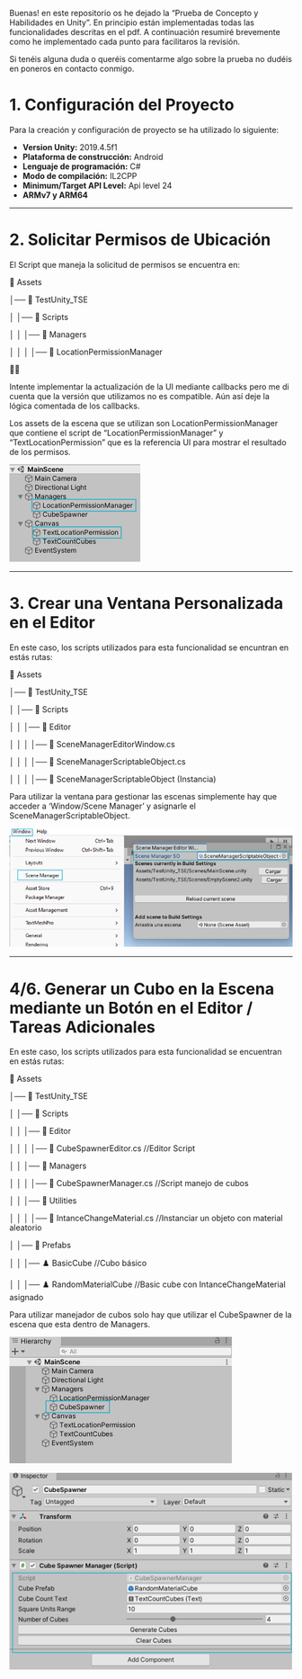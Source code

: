 Buenas! en este repositorio os he dejado la “Prueba de Concepto y Habilidades en
Unity”. En principio están implementadas todas las funcionalidades descritas en el pdf. A continuación resumiré brevemente como he implementado cada punto para facilitaros la revisión.

Si tenéis alguna duda o queréis comentarme algo sobre la prueba no dudéis en poneros en contacto conmigo. 

# 1. Configuración del Proyecto

Para la creación y configuración de proyecto se ha utilizado lo siguiente:

- **Version Unity:** 2019.4.5f1
- **Plataforma de construcción:** Android
- **Lenguaje de programación:** C#
- **Modo de compilación:** IL2CPP
- **Minimum/Target API Level:** Api level 24
- **ARMv7 y ARM64**

---

# 2. Solicitar Permisos de Ubicación

El Script que maneja la solicitud de permisos se encuentra en:

📂 Assets

│── 📂 TestUnity_TSE

│   │── 📂 Scripts

│   │   │── 📂 Managers

│   │   │   │── 📄 LocationPermissionManager

<aside>
☝🏼

Intente implementar la actualización de la UI mediante callbacks pero me di cuenta que la versión que utilizamos no es compatible. Aún así deje la lógica comentada de los callbacks. 

</aside>

Los assets de la escena que se utilizan son LocationPermissionManager que contiene el script de “LocationPermissionManager” y “TextLocationPermission” que es la referencia UI para mostrar el resultado de los permisos.

![alt text](https://github.com/adriahervasdev/TestUnity_TSE/blob/main/ReadmeImages/image.png "image")

---

# 3. Crear una Ventana Personalizada en el Editor

En este caso, los scripts utilizados para esta funcionalidad se encuntran en estás rutas:

📂 Assets

│── 📂 TestUnity_TSE

│   │── 📂 Scripts

│   │   │── 📂 Editor

│   │   │   │── 📄 SceneManagerEditorWindow.cs

│   │   │   │── 📄 SceneManagerScriptableObject.cs

│   │   │   │── 📄 SceneManagerScriptableObject (Instancia)

Para utilizar la ventana para gestionar las escenas simplemente hay que acceder a ‘Window/Scene Manager’ y asignarle el SceneManagerScriptableObject.

![alt text](https://github.com/adriahervasdev/TestUnity_TSE/blob/main/ReadmeImages/image1.png "image")

---

# 4/6. Generar un Cubo en la Escena mediante un Botón en el Editor / Tareas Adicionales

En este caso, los scripts utilizados para esta funcionalidad se encuentran en estás rutas:

📂 Assets

│── 📂 TestUnity_TSE

│   │── 📂 Scripts

│   │   │── 📂 Editor

│   │   │   │── 📄 CubeSpawnerEditor.cs         //Editor Script 

│   │   │── 📂 Managers

│   │   │   │── 📄 CubeSpawnerManager.cs    //Script manejo de cubos

│   │   │── 📂 Utilities

│   │   │   │── 📄 IntanceChangeMaterial.cs     //Instanciar un objeto con material aleatorio

│   │── 📂 Prefabs

│   │   │── ♟️ BasicCube    //Cubo básico

│   │   │── ♟️ RandomMaterialCube    //Basic cube con IntanceChangeMaterial asignado

Para utilizar manejador de cubos solo hay que utilizar el CubeSpawner de la escena que esta dentro de Managers.
 

![alt text](https://github.com/adriahervasdev/TestUnity_TSE/blob/main/ReadmeImages/image2.png "image")

![alt text](https://github.com/adriahervasdev/TestUnity_TSE/blob/main/ReadmeImages/image3.png "image")
